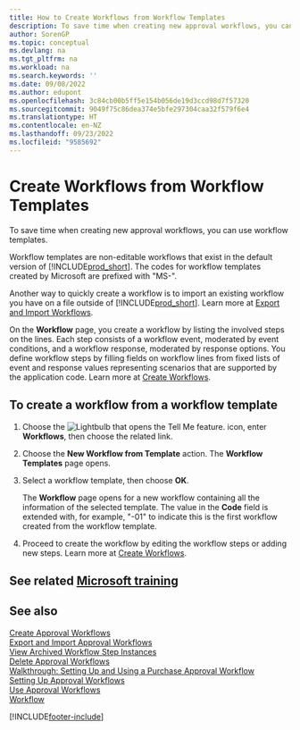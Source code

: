 ```yaml
---
title: How to Create Workflows from Workflow Templates
description: To save time when creating new approval workflows, you can create non-editable workflows from the workflow templates prefixed with "MS".
author: SorenGP
ms.topic: conceptual
ms.devlang: na
ms.tgt_pltfrm: na
ms.workload: na
ms.search.keywords: ''
ms.date: 09/08/2022
ms.author: edupont
ms.openlocfilehash: 3c84cb00b5ff5e154b056de19d3ccd98d7f57320
ms.sourcegitcommit: 9049f75c86dea374e5bfe297304caa32f579f6e4
ms.translationtype: HT
ms.contentlocale: en-NZ
ms.lasthandoff: 09/23/2022
ms.locfileid: "9585692"
---
```

# <a name="create-workflows-from-workflow-templates"></a>Create Workflows from Workflow Templates

To save time when creating new approval workflows, you can use workflow templates.  

Workflow templates are non-editable workflows that exist in the default version of [!INCLUDE[prod_short](includes/prod_short.md)]. The codes for workflow templates created by Microsoft are prefixed with "MS-".  

Another way to quickly create a workflow is to import an existing workflow you have on a file outside of [!INCLUDE[prod_short](includes/prod_short.md)]. Learn more at [Export and Import Workflows](across-how-to-export-and-import-workflows.md).  

On the **Workflow** page, you create a workflow by listing the involved steps on the lines. Each step consists of a workflow event, moderated by event conditions, and a workflow response, moderated by response options. You define workflow steps by filling fields on workflow lines from fixed lists of event and response values representing scenarios that are supported by the application code. Learn more at [Create Workflows](across-how-to-create-workflows.md).  

## <a name="to-create-a-workflow-from-a-workflow-template"></a>To create a workflow from a workflow template

1. Choose the ![Lightbulb that opens the Tell Me feature.](media/ui-search/search_small.png "Tell me what you want to do") icon, enter **Workflows**, then choose the related link.  
2. Choose the **New Workflow from Template** action. The **Workflow Templates** page opens.  
3. Select a workflow template, then choose **OK**.  

   The **Workflow** page opens for a new workflow containing all the information of the selected template. The value in the **Code** field is extended with, for example, "-01" to indicate this is the first workflow created from the workflow template.  
4. Proceed to create the workflow by editing the workflow steps or adding new steps. Learn more at [Create Workflows](across-how-to-create-workflows.md).  

## <a name="see-related-microsoft-training"></a>See related [Microsoft training](/training/modules/create-workflows/)

## <a name="see-also"></a>See also

[Create Approval Workflows](across-how-to-create-workflows.md)  
[Export and Import Approval Workflows](across-how-to-export-and-import-workflows.md)  
[View Archived Workflow Step Instances](across-how-to-view-archived-workflow-step-instances.md)  
[Delete Approval Workflows](across-how-to-delete-workflows.md)  
[Walkthrough: Setting Up and Using a Purchase Approval Workflow](walkthrough-setting-up-and-using-a-purchase-approval-workflow.md)  
[Setting Up Approval Workflows](across-set-up-workflows.md)  
[Use Approval Workflows](across-use-workflows.md)  
[Workflow](across-workflow.md)  


[!INCLUDE[footer-include](includes/footer-banner.md)]
